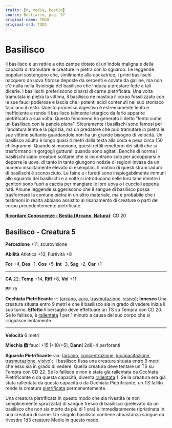 ```yaml
---
traits: [n, media, bestia]
source: Bestiario, pag. 37
original-name: TODO
original-srd: TODO
---
```


# Basilisco

Il basilisco è un rettile a otto zampe dotato di un'indole maligna e della capacità di tramutare le creature in pietra con lo sguardo. Le leggende popolari sostengono che, similmente alla cockatrice, i primi basilischi nacquero da uova fibrose deposte da serpenti e covate da galline, ma non c'è nulla nella fisiologia del basilisco che induca a prestare fede a tali dicerie. I basilischi preferiscono cibarsi di carne pietrificata. Una volta tramutata in pietra la vittima, il basilisco ne mastica il corpo fossilizzato con le sue fauci poderose e lascia che i potenti acidi contenuti nel suo stomaco facciano il resto. Questo processo digestivo è estremamente lento e inefficiente e rende il basilisco talmente letargico da farlo apparire pietrificato a sua volta. Questo fenomeno ha generato il detto "lento come un basilisco con la pancia piena". Sicuramente i basilischi sono famosi per l'andatura lenta e la pigrizia, ma un predatore che può tramutare in pietra le sue vittime soltanto guardandole non ha un grande bisogno di velocità. Un basilisco adulto è lungo quasi 4 metri dalla testa alla coda e pesa circa 150 chilogrammi. Quando si muovono, questi rettili emettono dei sibili che si trasformano in gorgogli gutturali quando sono agitati. Benché di norma i basilischi siano creature solitarie che si incontrano solo per accoppiarsi e deporre le uova, di tanto in tanto giungono notizie di regioni invase da un numero insolitamente elevato di esemplari. Il motivo di questi strani raduni di basilischi è sconosciuto. Le faine e i furetti sono inspiegabilmente immuni allo sguardo dei basilischi e a volte si introducono nelle loro tane mentre i genitori sono fuori a caccia per mangiare le loro uova o i cuccioli appena nati. Alcune leggende suggeriscono che il sangue di basilisco possa trasformare la comune pietra in un altro materiale, ma è probabile che i testimoni in realtà abbiano assistito al risanamento di creature o parti del corpo precedentemente pietrificate.

**[Ricordare Conoscenze - Bestia (Arcano, Natura)](/azioni/ricordare-conoscenze)**: CD 20

## Basilisco - Creatura 5

**Percezione** +11; scurovisione

**Abilità** Atletica +13, Furtività +8

**For** +4, **Des** -1, **Cos** +5, **Int** -3, **Sag** +2, **Car** +1

***

**CA** 22; **Temp** +14, **Rifl** +8, **Vol** +11

**PF** 75

**Occhiata Pietrificante** :r: ([arcano](/tratti/arcano), [aura](/tratti/aura), [trasmutazione](/tratti/trasmutazione), [visivo](/tratti/visivo)); **Innesco** Una creatura situata entro 9 metri e che il basilisco sia in grado di vedere inizia il suo turno. **Effetto** ll bersaglio deve effettuare un TS su Tempra con CD 20. Se lo fallisce, è [rallentata](/condizioni/rallentato) 1 per 1 minuto a causa del suo corpo che si irrigidisce lentamente.

***

**Velocità** 6 metri

**Mischia** :a: fauci +15 \[+10/+5], **Danni** 2d8+4 perforanti

**Sguardo Pietrificante** :aa:  ([arcano](/tratti/arcano), [concentrazione](/tratti/concentrazione), [incapacitazione](/tratti/incapacitazione), [trasmutazione](/tratti/trasmutazione), [visivo](/tratti/visivo)); Il basilisco fissa una creatura situata entro 9 metri che esso sia in grado di vedere. Quella creatura deve tentare un TS su Tempra con CD 22. Se lo fallisce e non è stata già rallentata da Occhiata Pietrificante o da questa capacità, diventa [rallentata](/condizioni/rallentato) 1. Se la creatura era già stata rallentata da questa capacità o da Occhiata Pietrificante, un TS fallito rende la creatura [pietrificata](/condizioni/pietrificato) permanentemente.

Una creatura pietrificata in questo modo che sia rivestita (e non semplicemente spruzzata) di sangue fresco di basilisco (prelevato da un basilisco che non sia morto da più di 1 ora) è immediatamente ripristinata in una creatura di carne. Un singolo basilisco contiene abbastanza sangue da rivestire 1d3 creature Medie in questo modo.
